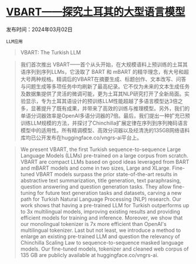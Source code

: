 # [VBART——探究土耳其的大型语言模型](https://arxiv.org/abs/2403.01308)

发布时间：2024年03月02日

`LLM应用`

> VBART: The Turkish LLM

> 我们首次推出 VBART——首个从头开始，在大规模语料上预训练的土耳其语序列到序列LLMs，它汲取了 BART 和 mBART 的精华理念，有大号和超大号两种规格。精调后的VBART在摘要生成、标题创作、文本改写、问答与问题生成等多项任务中均刷新了最高纪录。它不仅为未来的文本生成任务及数据集提供了灵活的微调可能，更为土耳其NLP研究打开了全新局面。实验显示，专为土耳其语设计的预训练LLM性能超越了多语言模型达3倍之多，显著提升了既有成果，并带来了高效的训练与推理模型。另外，我们的单语分词器效率是OpenAI多语分词器的7倍。最后，我们提出一种扩充已预训练LLM规模的方法，并探讨了Chinchilla扩展定律在序列到序列掩码语言模型中的适用性。所有精调模型、高效分词器以及经清洗的135GB网络语料库均已公开发布在huggingface.co/vngrs-ai平台上。

> We present VBART, the first Turkish sequence-to-sequence Large Language Models (LLMs) pre-trained on a large corpus from scratch. VBART are compact LLMs based on good ideas leveraged from BART and mBART models and come in two sizes, Large and XLarge. Fine-tuned VBART models surpass the prior state-of-the-art results in abstractive text summarization, title generation, text paraphrasing, question answering and question generation tasks. They allow fine-tuning for future text generation tasks and datasets, carving a new path for Turkish Natural Language Processing (NLP) research. Our work shows that having a pre-trained LLM for Turkish outperforms up to 3x multilingual models, improving existing results and providing efficient models for training and inference. Moreover, we show that our monolingual tokenizer is 7x more efficient than OpenAI's multilingual tokenizer. Last but not least, we introduce a method to enlarge an existing pre-trained LLM and question the relevancy of Chinchilla Scaling Law to sequence-to-sequence masked language models. Our fine-tuned models, tokenizer and cleaned web corpus of 135 GB are publicly available at huggingface.co/vngrs-ai.